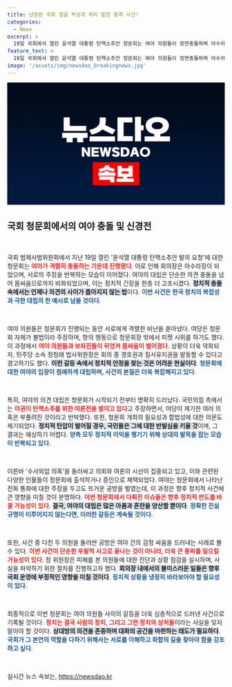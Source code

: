 ```yaml
---
title: 난장판 국회 얼굴 부상과 허리 밟힌 충격 사건!
categories:
  - News
excerpt: >
  19일 국회에서 열린 윤석열 대통령 탄핵소추안 청문회는 여야 의원들이 정면충돌하며 아수라장으로 변모했다. 몸싸움과 피켓 시위가 벌어졌고, 전현희 의원은 부상을 입었다. 이번 갈등의 중심은 청문회의 정당성에 대한 여야의 입장 차이와 대통령실의 수사 외압 의혹이다. 정치가 어디로 향할지 궁금하다!
feature_text: >
  19일 국회에서 열린 윤석열 대통령 탄핵소추안 청문회는 여야 의원들이 정면충돌하며 아수라장으로 변모했다. 몸싸움과 피켓 시위가 벌어졌고, 전현희 의원은 부상을 입었다. 이번 갈등의 중심은 청문회의 정당성에 대한 여야의 입장 차이와 대통령실의 수사 외압 의혹이다. 정치가 어디로 향할지 궁금하다!
image: '/assets/img/newsdao_breakingnews.jpg'
---
```


<p><img src="/assets/img/newsdao_breakingnews.jpg" alt="ontimetimes 속보" /></p>

<h2 data-ke-size="size26">국회 청문회에서의 여야 충돌 및 신경전</h2>

<p data-ke-size="size16">&nbsp;</p>

<p>국회 법제사법위원회에서 지난 19일 열린 '윤석열 대통령 탄핵소추안 발의 요청'에 대한 청문회는 <b><span style="color: #ee2323;">여야가 격렬히 충돌하는 가운데 진행됐다</span></b>. 이로 인해 회의장은 아수라장이 되었으며, 서로의 주장을 반복하는 모습이 이어졌다. 여야의 대립은 단순한 의견 충돌을 넘어 몸싸움으로까지 비화되었으며, 이는 정치적 긴장을 한층 더 고조시켰다. <b><span style="background-color: #21538527;">정치적 충돌 속에서는 언제나 의견의 사이가 좁아지지 않는 법</span></b>이다. <b><span style="color: #1a5490;">이번 사건은 한국 정치의 복잡성과 극한 대립의 한 예시로 남을 것이다</span></b>.</p>

<p data-ke-size="size16">&nbsp;</p>

<p>여야 의원들은 청문회가 진행되는 동안 서로에게 격렬한 비난을 쏟아냈다. 여당은 청문회 자체가 불법이라 주장하며, 항의 행동으로 청문회장 밖에서 피켓 시위를 하기도 했다. 이 과정에서 <b><span style="color: #ee2323;">여야 의원들과 보좌진들이 뒤엉켜 몸싸움이 벌어졌다</span></b>. 상황이 더욱 악화되자, 민주당 소속 정청래 법사위원장은 회의 중 경호권과 질서유지권을 발동할 수 있다고 경고하기도 했다. <b><span style="background-color: #21538527;">이런 갈등 속에서 정치적 안정을 찾는 것은 어려운 현실이다</span></b>. <b><span style="color: #1a5490;">청문회에 대한 여야의 입장이 첨예하게 대립하며, 사건의 본질은 더욱 복잡해지고 있다</span></b>.</p>

<p data-ke-size="size16">&nbsp;</p>

<p>특히, 여야의 의견 대립은 청문회가 시작되기 전부터 명확히 드러났다. 국민의힘 측에서는 <b><span style="color: #ee2323;">야권이 탄핵소추를 위한 여론전을 벌이고 있다</span></b>고 주장하면서, 야당이 제기한 여러 의혹은 부풀려진 것이라고 반박했다. 또한, 청문회 개최의 필요성과 합법성에 대한 의문도 제기되었다. <b><span style="background-color: #21538527;">정치적 탄압이 벌어질 경우, 국민들은 그에 대한 반발심을 키울 것</span></b>이며, 그 결과는 예상하기 어렵다. <b><span style="color: #1a5490;">양측 모두 정치적 이익을 챙기기 위해 상대의 발목을 잡는 모습이 반복되고 있다</span></b>.</p>

<p data-ke-size="size16">&nbsp;</p>

<p>이른바 '수사외압 의혹'을 둘러싸고 의회와 여론의 시선이 집중되고 있고, 이와 관련된 다양한 인물들이 청문회에 출석하거나 증인으로 채택되었다. 여야는 청문회에서 나타난 전화 통화에 대한 주장을 두고도 뜨거운 공방을 벌였는데, 이 과정은 향후 정치적 사건에 큰 영향을 미칠 것이 분명하다. <b><span style="color: #ee2323;">이번 청문회에서 다뤄진 이슈들은 향후 정치적 판도를 바꿀 가능성이 있다</span></b>. <b><span style="background-color: #21538527;">결국, 여야의 대립은 많은 아픔과 혼란을 양산할 뿐이다</span></b>. <b><span style="color: #1a5490;">정확한 진실 규명이 이루어지지 않는다면, 이러한 갈등은 계속될 것이다</span></b>.</p>

<p data-ke-size="size16">&nbsp;</p>

<p>또한, 사건 중 다친 두 의원을 둘러싼 공방은 여야 간의 감정 싸움을 드러내는 사례로 볼 수 있다. <b><span style="color: #ee2323;">이번 사건이 단순한 우발적 사고로 끝나는 것이 아니라, 더욱 큰 풍파를 일으킬 가능성이 있다</span></b>. 정 위원장은 피해를 본 의원들에 대한 진단과 상황 점검을 실시하며, 사실을 파악하기 위한 절차를 진행하고자 했다. <b><span style="background-color: #21538527;">회의장 내에서의 불미스러운 일들은 향후 국회 운영에 부정적인 영향을 미칠 것이다</span></b>. <b><span style="color: #1a5490;">정치적 상황을 냉정히 바라보아야 할 필요성이 있다</span></b>.</p>

<p data-ke-size="size16">&nbsp;</p>

<p>최종적으로 이번 청문회는 여야 의원들 사이의 갈등을 더욱 심층적으로 드러낸 사건으로 기록될 것이다. <b><span style="color: #ee2323;">정치는 결국 사람의 정치, 그리고 그런 정치의 상처들</span></b>이라는 사실을 잊지 말아야 할 것이다. <b><span style="background-color: #21538527;">상대방의 의견을 존중하며 대화의 공간을 마련하는 태도가 필요하다</span></b>. <b><span style="color: #1a5490;">국회가 그 본연의 역할을 다하기 위해서는 서로를 이해하고 화합의 길을 찾아야 함을 강조하고 싶다</span></b>.</p>

<p data-ke-size="size16">&nbsp;</p>
실시간 뉴스 속보는, <a href="https://newsdao.kr" rel="dofollow">https://newsdao.kr</a>


